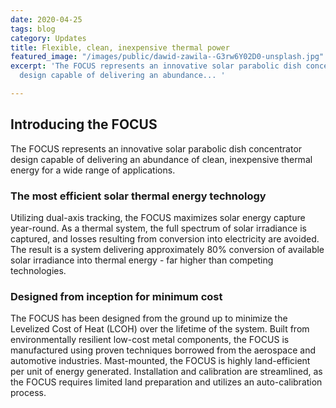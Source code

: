 ```yaml
---
date: 2020-04-25
tags: blog
category: Updates
title: Flexible, clean, inexpensive thermal power
featured_image: "/images/public/dawid-zawila--G3rw6Y02D0-unsplash.jpg"
excerpt: 'The FOCUS represents an innovative solar parabolic dish concentrator
  design capable of delivering an abundance... '

---
```

## Introducing the FOCUS

The FOCUS represents an innovative solar parabolic dish concentrator design capable of delivering an abundance of clean, inexpensive thermal energy for a wide range of applications.

### The most efficient solar thermal energy technology

Utilizing dual-axis tracking, the FOCUS maximizes solar energy capture year-round. As a thermal system, the full spectrum of solar irradiance is captured, and losses resulting from conversion into electricity are avoided. The result is a system delivering approximately 80% conversion of available solar irradiance into thermal energy - far higher than competing technologies.

### Designed from inception for minimum cost

The FOCUS has been designed from the ground up to minimize the Levelized Cost of Heat (LCOH) over the lifetime of the system. Built from environmentally resilient low-cost metal components, the FOCUS is manufactured using proven techniques borrowed from the aerospace and automotive industries. Mast-mounted, the FOCUS is highly land-efficient per unit of energy generated. Installation and calibration are streamlined, as the FOCUS requires limited land preparation and utilizes an auto-calibration process.
